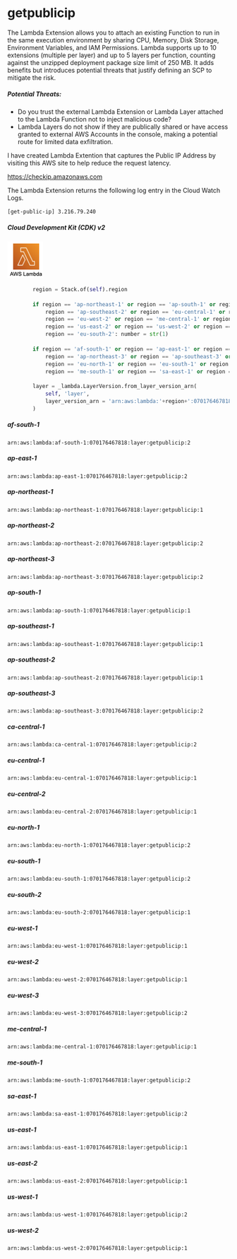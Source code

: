 # getpublicip

The Lambda Extension allows you to attach an existing Function to run in the same execution environment by sharing CPU, Memory, Disk Storage, Environment Variables, and IAM Permissions. Lambda supports up to 10 extensions (multiple per layer) and up to 5 layers per function, counting against the unzipped deployment package size limit of 250 MB. It adds benefits but introduces potential threats that justify defining an SCP to mitigate the risk.

##### Potential Threats:

- Do you trust the external Lambda Extension or Lambda Layer attached to the Lambda Function not to inject malicious code?
- Lambda Layers do not show if they are publically shared or have access granted to external AWS Accounts in the console, making a potential route for limited data exfiltration.

I have created Lambda Extention that captures the Public IP Address by visiting this AWS site to help reduce the request latency.

https://checkip.amazonaws.com

The Lambda Extension returns the following log entry in the Cloud Watch Logs.

```
[get-public-ip] 3.216.79.240
```

##### Cloud Development Kit (CDK) v2

![awslambda](ICON.png)

```python
        region = Stack.of(self).region

        if region == 'ap-northeast-1' or region == 'ap-south-1' or region == 'ap-southeast-1' or \
            region == 'ap-southeast-2' or region == 'eu-central-1' or region == 'eu-west-1' or \
            region == 'eu-west-2' or region == 'me-central-1' or region == 'us-east-1' or \
            region == 'us-east-2' or region == 'us-west-2' or region == 'eu-central-2' or \
            region == 'eu-south-2': number = str(1)

        if region == 'af-south-1' or region == 'ap-east-1' or region == 'ap-northeast-2' or \
            region == 'ap-northeast-3' or region == 'ap-southeast-3' or region == 'ca-central-1' or \
            region == 'eu-north-1' or region == 'eu-south-1' or region == 'eu-west-3' or \
            region == 'me-south-1' or region == 'sa-east-1' or region == 'us-west-1': number = str(2)

        layer = _lambda.LayerVersion.from_layer_version_arn(
            self, 'layer',
            layer_version_arn = 'arn:aws:lambda:'+region+':070176467818:layer:getpublicip:'+number
        )
```

##### af-south-1

```
arn:aws:lambda:af-south-1:070176467818:layer:getpublicip:2
```

##### ap-east-1

```
arn:aws:lambda:ap-east-1:070176467818:layer:getpublicip:2
```

##### ap-northeast-1

```
arn:aws:lambda:ap-northeast-1:070176467818:layer:getpublicip:1
```

##### ap-northeast-2

```
arn:aws:lambda:ap-northeast-2:070176467818:layer:getpublicip:2
```

##### ap-northeast-3

```
arn:aws:lambda:ap-northeast-3:070176467818:layer:getpublicip:2
```

##### ap-south-1

```
arn:aws:lambda:ap-south-1:070176467818:layer:getpublicip:1
```

##### ap-southeast-1

```
arn:aws:lambda:ap-southeast-1:070176467818:layer:getpublicip:1
```

##### ap-southeast-2

```
arn:aws:lambda:ap-southeast-2:070176467818:layer:getpublicip:1
```

##### ap-southeast-3

```
arn:aws:lambda:ap-southeast-3:070176467818:layer:getpublicip:2
```

##### ca-central-1

```
arn:aws:lambda:ca-central-1:070176467818:layer:getpublicip:2
```

##### eu-central-1

```
arn:aws:lambda:eu-central-1:070176467818:layer:getpublicip:1
```

##### eu-central-2

```
arn:aws:lambda:eu-central-2:070176467818:layer:getpublicip:1
```

##### eu-north-1

```
arn:aws:lambda:eu-north-1:070176467818:layer:getpublicip:2
```

##### eu-south-1

```
arn:aws:lambda:eu-south-1:070176467818:layer:getpublicip:2
```

##### eu-south-2

```
arn:aws:lambda:eu-south-2:070176467818:layer:getpublicip:1
```

##### eu-west-1

```
arn:aws:lambda:eu-west-1:070176467818:layer:getpublicip:1
```

##### eu-west-2

```
arn:aws:lambda:eu-west-2:070176467818:layer:getpublicip:1
```

##### eu-west-3

```
arn:aws:lambda:eu-west-3:070176467818:layer:getpublicip:2
```

##### me-central-1

```
arn:aws:lambda:me-central-1:070176467818:layer:getpublicip:1
```

##### me-south-1

```
arn:aws:lambda:me-south-1:070176467818:layer:getpublicip:2
```

##### sa-east-1

```
arn:aws:lambda:sa-east-1:070176467818:layer:getpublicip:2
```

##### us-east-1

```
arn:aws:lambda:us-east-1:070176467818:layer:getpublicip:1
```

##### us-east-2

```
arn:aws:lambda:us-east-2:070176467818:layer:getpublicip:1
```

##### us-west-1

```
arn:aws:lambda:us-west-1:070176467818:layer:getpublicip:2
```

##### us-west-2

```
arn:aws:lambda:us-west-2:070176467818:layer:getpublicip:1
```
